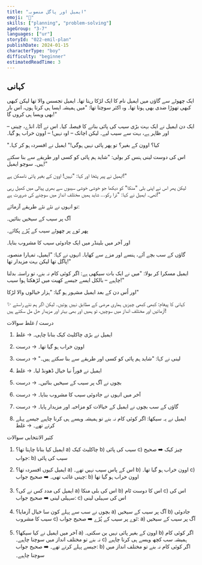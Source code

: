 ```yaml
---
title: "ایمیل اور پاگل منصوبہ"
emoji: "📝"
skills: ["planning", "problem-solving"]
ageGroup: "3-7"
languages: ["ur"]
storyId: "022-emil-plan"
publishDate: 2024-01-15
characterType: "boy"
difficulty: "beginner"
estimatedReadTime: 3
---
```


## کہانی


ایک چھوٹے سے گاؤں میں ایمیل نام کا ایک لڑکا رہتا تھا۔
ایمیل تجسس والا تھا لیکن کبھی کبھی تھوڑا ضدی بھی ہوتا تھا۔
وہ اکثر سوچتا تھا: "میں ہمیشہ ایسا ہی کرتا ہوں، اس بار بھی ویسا ہی کروں گا!"

ایک دن ایمیل نے ایک بہت بڑی سیب کی پائی بنانے کا فیصلہ کیا۔
اس نے آٹا، انڈے، چینی – اور ظاہر ہے، بہت سے سیب لیے۔
لیکن اچانک – اوہ نہیں! – اوون خراب ہو گیا۔

"کیا؟ اوون کے بغیر؟ تو پھر پائی نہیں ہوگی!" ایمیل نے افسردہ ہو کر کہا۔

اس کی دوست لینی ہنس کر بولی:
"شاید ہم پائی کو کسی اور طریقے سے بنا سکتے ہیں۔ سوچو ایمیل!"

ایمیل نے پیر پٹخا اور کہا:
"نہیں! اوون کے بغیر پائی ناممکن ہے!"

لیکن پھر اس نے اپنی بلی "منکا" کو دیکھا جو خوشی خوشی سیبوں سے بھری پیالی میں کھیل رہی تھی۔
ایمیل نے کہا:
"ذرا رکو… شاید ہمیں مختلف انداز میں سوچنے کی ضرورت ہے!"

تو انہوں نے نئے نئے طریقے آزمائے:

آگ پر سیب کے سیخیں بنائیں۔

پھر تَوے پر چھوٹے سیب کے پُڑے پکائے۔

اور آخر میں بلینڈر میں ایک جادوئی سیب کا مشروب بنایا۔

گاؤں کے سب بچے آئے، ہنسے اور مزے سے کھایا۔
انہوں نے کہا: "ایمیل، تمہارا منصوبہ پاگل تھا لیکن بہت مزیدار تھا!"

ایمیل مسکرا کر بولا:
"میں نے ایک بات سیکھی ہے: اگر کوئی کام نہ بنے، تو راستہ بدلنا چاہیے – بالکل ایسے جیسے کھیت میں لڑھکتا ہوا سیب!"

اور اُس دن کے بعد ایمیل مشہور ہو گیا:
"ہزار خیالوں والا لڑکا"

✨ کہانی کا پیغام:
کبھی کبھی چیزیں ہماری مرضی کے مطابق نہیں ہوتیں۔
لیکن اگر ہم نئے راستے آزمائیں اور مختلف انداز میں سوچیں، تو ہمیں اور بھی بہتر اور مزیدار حل مل سکتے ہیں!

درست / غلط سوالات 

1. ایمیل نے بڑی چاکلیٹ کیک بنانا چاہی۔ → غلط

2. اوون خراب ہو گیا تھا۔ → درست

3. لینی نے کہا: "شاید ہم پائی کو کسی اور طریقے سے بنا سکتے ہیں۔" → درست

4. ایمیل نے فوراً نیا خیال ڈھونڈ لیا۔ → غلط

5. بچوں نے آگ پر سیب کے سیخیں بنائیں۔ → درست

6. آخر میں انہوں نے جادوئی سیب کا مشروب بنایا۔ → درست

7. گاؤں کے سب بچوں نے ایمیل کے خیالات کو مزاحیہ اور مزیدار پایا۔ → درست

8. ایمیل نے یہ سیکھا: اگر کوئی کام نہ بنے تو ہمیشہ ویسے ہی کرنا چاہیے جیسے پہلے کرتے تھے۔ → غلط

کثیر الانتخابی سوالات 

1. ایمیل کیا بنانا چاہتا تھا؟
a) چاکلیٹ کیک
b) سیب کی پائی
c) چیز کیک
➡️ صحیح جواب: b) سیب کی پائی

2. ایمیل کیوں افسردہ تھا؟
a) اس کے پاس سیب نہیں تھے۔
b) اوون خراب ہو گیا تھا۔
c) چینی غائب تھی۔
➡️ صحیح جواب: b) اوون خراب ہو گیا تھا

3. ایمیل کی مدد کس نے کی؟
a) اس کی بلی منکا
b) اس کا دوست ٹام
c) اس کی سہیلی لینی
➡️ صحیح جواب: c) اس کی سہیلی لینی

4. بچوں نے سب سے پہلے کون سا خیال آزمایا؟
a) آگ پر سیب کے سیخیں
b) جادوئی سیب کا مشروب
c) تَوے پر سیب کے پُڑے
➡️ صحیح جواب: a) آگ پر سیب کے سیخیں

5. آخر میں ایمیل نے کیا سیکھا؟
a) اوون کے بغیر پائی نہیں بن سکتی۔
b) اگر کوئی کام نہ بنے تو مختلف انداز میں سوچنا چاہیے۔
c) ہمیشہ سب کچھ ویسے ہی کرنا چاہیے جیسے پہلے کرتے تھے۔
➡️ صحیح جواب: b) اگر کوئی کام نہ بنے تو مختلف انداز میں سوچنا چاہیے۔